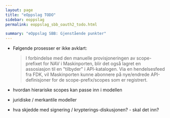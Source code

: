 ```yaml
---
layout: page
title: "eOppslag TODO"
sidebar: eoppslag
permalink: eoppslag_sbb_oauth2_todo.html

summary: "eOppslag SBB: Gjenstående punkter"
---
```




* Følgende prosesser er ikke avklart:
  > I forbindelse med den manuelle provisjoneringen av scope-prefixet for NAV i Maskinporten, blir det også lagret en assosiasjon til en "tilbyder" i API-katalogen. Via en hendelsesfeed fra FDK, vil Maskinporten kunne abonnere på nye/endrede API-definisjoner for de scope-prefix/scopes som er registrert.

* hvordan hierariske scopes kan passe inn i modellen

* juridiske / merkantile modeller

* hva skjedde med signering / krypterings-diskusjonen? - skal det inn?
